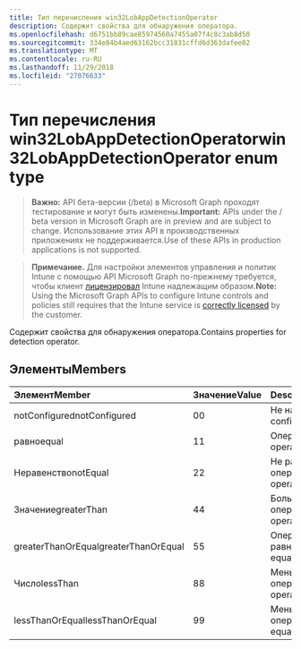 ```yaml
---
title: Тип перечисления win32LobAppDetectionOperator
description: Содержит свойства для обнаружения оператора.
ms.openlocfilehash: d6751bb89cae85974560a7455a07f4c8c3ab8d50
ms.sourcegitcommit: 334e84b4aed63162bcc31831cffd6d363dafee02
ms.translationtype: MT
ms.contentlocale: ru-RU
ms.lasthandoff: 11/29/2018
ms.locfileid: "27076633"
---
```

# <a name="win32lobappdetectionoperator-enum-type"></a><span data-ttu-id="5e4a1-103">Тип перечисления win32LobAppDetectionOperator</span><span class="sxs-lookup"><span data-stu-id="5e4a1-103">win32LobAppDetectionOperator enum type</span></span>

> <span data-ttu-id="5e4a1-104">**Важно:** API бета-версии (/beta) в Microsoft Graph проходят тестирование и могут быть изменены.</span><span class="sxs-lookup"><span data-stu-id="5e4a1-104">**Important:** APIs under the / beta version in Microsoft Graph are in preview and are subject to change.</span></span> <span data-ttu-id="5e4a1-105">Использование этих API в производственных приложениях не поддерживается.</span><span class="sxs-lookup"><span data-stu-id="5e4a1-105">Use of these APIs in production applications is not supported.</span></span>

> <span data-ttu-id="5e4a1-106">**Примечание.** Для настройки элементов управления и политик Intune с помощью API Microsoft Graph по-прежнему требуется, чтобы клиент [лицензировал](https://go.microsoft.com/fwlink/?linkid=839381) Intune надлежащим образом.</span><span class="sxs-lookup"><span data-stu-id="5e4a1-106">**Note:** Using the Microsoft Graph APIs to configure Intune controls and policies still requires that the Intune service is [correctly licensed](https://go.microsoft.com/fwlink/?linkid=839381) by the customer.</span></span>

<span data-ttu-id="5e4a1-107">Содержит свойства для обнаружения оператора.</span><span class="sxs-lookup"><span data-stu-id="5e4a1-107">Contains properties for detection operator.</span></span>
## <a name="members"></a><span data-ttu-id="5e4a1-108">Элементы</span><span class="sxs-lookup"><span data-stu-id="5e4a1-108">Members</span></span>
|<span data-ttu-id="5e4a1-109">Элемент</span><span class="sxs-lookup"><span data-stu-id="5e4a1-109">Member</span></span>|<span data-ttu-id="5e4a1-110">Значение</span><span class="sxs-lookup"><span data-stu-id="5e4a1-110">Value</span></span>|<span data-ttu-id="5e4a1-111">Description</span><span class="sxs-lookup"><span data-stu-id="5e4a1-111">Description</span></span>|
|:---|:---|:---|
|<span data-ttu-id="5e4a1-112">notConfigured</span><span class="sxs-lookup"><span data-stu-id="5e4a1-112">notConfigured</span></span>|<span data-ttu-id="5e4a1-113">0</span><span class="sxs-lookup"><span data-stu-id="5e4a1-113">0</span></span>|<span data-ttu-id="5e4a1-114">Не настроено.</span><span class="sxs-lookup"><span data-stu-id="5e4a1-114">Not configured.</span></span>|
|<span data-ttu-id="5e4a1-115">равно</span><span class="sxs-lookup"><span data-stu-id="5e4a1-115">equal</span></span>|<span data-ttu-id="5e4a1-116">1</span><span class="sxs-lookup"><span data-stu-id="5e4a1-116">1</span></span>|<span data-ttu-id="5e4a1-117">Оператор равно.</span><span class="sxs-lookup"><span data-stu-id="5e4a1-117">Equal operator.</span></span>|
|<span data-ttu-id="5e4a1-118">Неравенство</span><span class="sxs-lookup"><span data-stu-id="5e4a1-118">notEqual</span></span>|<span data-ttu-id="5e4a1-119">2</span><span class="sxs-lookup"><span data-stu-id="5e4a1-119">2</span></span>|<span data-ttu-id="5e4a1-120">Не равно оператор.</span><span class="sxs-lookup"><span data-stu-id="5e4a1-120">Not equal operator.</span></span>|
|<span data-ttu-id="5e4a1-121">Значение</span><span class="sxs-lookup"><span data-stu-id="5e4a1-121">greaterThan</span></span>|<span data-ttu-id="5e4a1-122">4</span><span class="sxs-lookup"><span data-stu-id="5e4a1-122">4</span></span>|<span data-ttu-id="5e4a1-123">Больше, чем оператор.</span><span class="sxs-lookup"><span data-stu-id="5e4a1-123">Greater than operator.</span></span>|
|<span data-ttu-id="5e4a1-124">greaterThanOrEqual</span><span class="sxs-lookup"><span data-stu-id="5e4a1-124">greaterThanOrEqual</span></span>|<span data-ttu-id="5e4a1-125">5</span><span class="sxs-lookup"><span data-stu-id="5e4a1-125">5</span></span>|<span data-ttu-id="5e4a1-126">Оператор "больше или равно".</span><span class="sxs-lookup"><span data-stu-id="5e4a1-126">Greater than or equal operator.</span></span>|
|<span data-ttu-id="5e4a1-127">Число</span><span class="sxs-lookup"><span data-stu-id="5e4a1-127">lessThan</span></span>|<span data-ttu-id="5e4a1-128">8</span><span class="sxs-lookup"><span data-stu-id="5e4a1-128">8</span></span>|<span data-ttu-id="5e4a1-129">Меньше, чем оператор.</span><span class="sxs-lookup"><span data-stu-id="5e4a1-129">Less than operator.</span></span>|
|<span data-ttu-id="5e4a1-130">lessThanOrEqual</span><span class="sxs-lookup"><span data-stu-id="5e4a1-130">lessThanOrEqual</span></span>|<span data-ttu-id="5e4a1-131">9</span><span class="sxs-lookup"><span data-stu-id="5e4a1-131">9</span></span>|<span data-ttu-id="5e4a1-132">Меньше или равно оператор.</span><span class="sxs-lookup"><span data-stu-id="5e4a1-132">Less than or equal operator.</span></span>|





